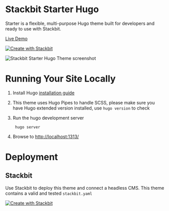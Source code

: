 # Stackbit Starter Hugo

Starter is a flexible, multi-purpose Hugo theme built for developers and ready to use with Stackbit.

[Live Demo](https://themes.stackbit.com/demos/starter/?demo=jststarterhugo)

[![Create with Stackbit](https://assets.stackbit.com/badge/create-with-stackbit.svg)](https://app.stackbit.com/create?theme=https://github.com/stackbit-themes/stackbit-starter-hugo&utm_source=github&utm_medium=referral&utm_campaign=custom_themes&utm_content=readme)

![Stackbit Starter Hugo Theme screenshot](https://themes.stackbit.com/images/starter-demo-1024x768.png)


# Running Your Site Locally

1. Install Hugo [installation guide](https://gohugo.io/getting-started/installing/)

2. This theme uses Hugo Pipes to handle SCSS, please make sure you have Hugo extended version installed, use `hugo version` to check

3. Run the hugo development server

        hugo server

4. Browse to [http://localhost:1313/](http://localhost:1313/)

# Deployment

## Stackbit

Use Stackbit to deploy this theme and connect a headless CMS. This theme contains a valid and tested `stackbit.yaml`

[![Create with Stackbit](https://assets.stackbit.com/badge/create-with-stackbit.svg)](https://app.stackbit.com/create?theme=https://github.com/stackbit-themes/stackbit-starter-hugo&utm_source=github&utm_medium=referral&utm_campaign=custom_themes&utm_content=readme)

